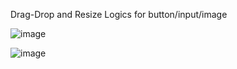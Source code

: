 Drag-Drop and Resize Logics for button/input/image

![image](https://github.com/user-attachments/assets/60b26cbf-b7ac-4ff0-81ed-6c6dccef1bf6)

![image](https://github.com/user-attachments/assets/846c04a7-69f0-4497-91e0-c747c7173282)

